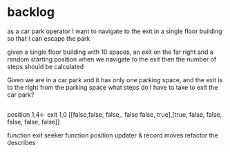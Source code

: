 # backlog

as a car park operator
I want to navigate to the exit in a single floor building
so that I can escape the park

given a single floor building with 10 spaces, an exit on the far right and a random starting position
when we navigate to the exit
then the number of steps should be calculated

Given we are in a car park
and it has only one parking space, and the exit is to the right from the parking space
what steps do I have to take to exit the car park?

##

position 1,4<-
exit 1,0
[[false,false, false,, false false, true],[true, false, false, false, false, false]]

function exit seeker
function position updater & record moves
refactor the describes
